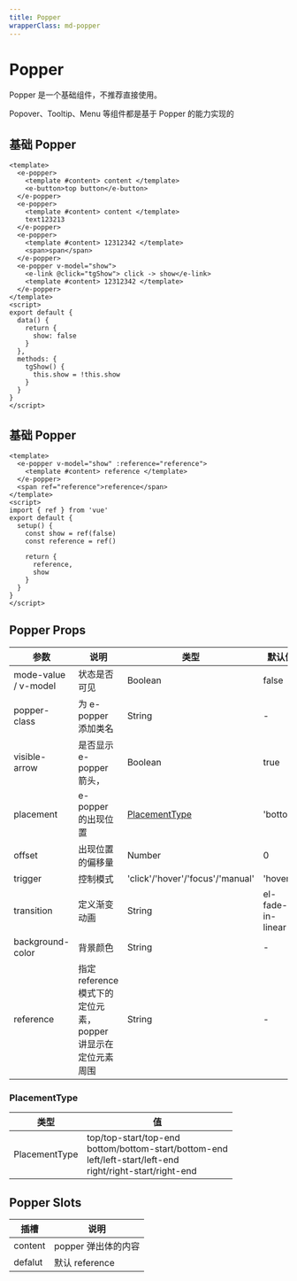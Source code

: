 ```yaml
---
title: Popper
wrapperClass: md-popper
---
```


# Popper

Popper 是一个基础组件，不推荐直接使用。

Popover、Tooltip、Menu 等组件都是基于 Popper 的能力实现的

## 基础 Popper

```vue demo
<template>
  <e-popper>
    <template #content> content </template>
    <e-button>top button</e-button>
  </e-popper>
  <e-popper>
    <template #content> content </template>
    text123213
  </e-popper>
  <e-popper>
    <template #content> 12312342 </template>
    <span>span</span>
  </e-popper>
  <e-popper v-model="show">
    <e-link @click="tgShow"> click -> show</e-link>
    <template #content> 12312342 </template>
  </e-popper>
</template>
<script>
export default {
  data() {
    return {
      show: false
    }
  },
  methods: {
    tgShow() {
      this.show = !this.show
    }
  }
}
</script>
```

## 基础 Popper

```vue demo
<template>
  <e-popper v-model="show" :reference="reference">
    <template #content> reference </template>
  </e-popper>
  <span ref="reference">reference</span>
</template>
<script>
import { ref } from 'vue'
export default {
  setup() {
    const show = ref(false)
    const reference = ref()

    return {
      reference,
      show
    }
  }
}
</script>
```

## Popper Props

| 参数                 | 说明                                                         | 类型                             | 默认值            |
| -------------------- | ------------------------------------------------------------ | -------------------------------- | ----------------- |
| mode-value / v-model | 状态是否可见                                                 | Boolean                          | false             |
| popper-class         | 为 e-popper 添加类名                                         | String                           | -                 |
| visible-arrow        | 是否显示 e-popper 箭头，                                     | Boolean                          | true              |
| placement            | e-popper 的出现位置                                          | [PlacementType](#placementtype)  | 'bottom'          |
| offset               | 出现位置的偏移量                                             | Number                           | 0                 |
| trigger              | 控制模式                                                     | 'click'/'hover'/'focus'/'manual' | 'hover'           |
| transition           | 定义渐变动画                                                 | String                           | el-fade-in-linear |
| background-color     | 背景颜色                                                     | String                           | -                 |
| reference            | 指定 reference 模式下的定位元素，popper 讲显示在定位元素周围 | String                           | -                 |

### PlacementType

| 类型          | 值                                                                                                                 |
| ------------- | ------------------------------------------------------------------------------------------------------------------ |
| PlacementType | top/top-start/top-end<br>bottom/bottom-start/bottom-end<br>left/left-start/left-end<br>right/right-start/right-end |

## Popper Slots

| 插槽    | 说明                |
| ------- | ------------------- |
| content | popper 弹出体的内容 |
| defalut | 默认 reference      |
